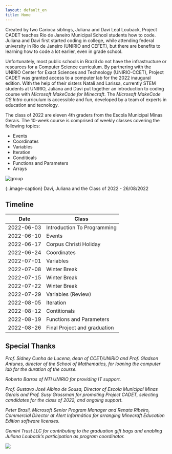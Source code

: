 ```yaml
---
layout: default_en
title: Home
---
```


Created by two Carioca siblings, Juliana and Davi Leal Louback, Project CADET teaches Rio de Janeiro Municipal School students how to code. Juliana and Davi first started coding in college, while attending federal university in Rio de Janeiro (UNIRIO and CEFET), but there are benefits to learning how to code a lot earlier, even in grade school. 

Unfortunately, most public schools in Brazil do not have the infrastructure or resources for a Computer Science curriculum. By partnering with the UNIRIO Center for Exact Sciences and Technology (UNIRIO-CCET), Project CADET was granted access to a computer lab for the 2022 inaugural edition. With the help of their sisters Natali and Larissa, currently STEM students at UNIRIO, Juliana and Davi put together an introduction to coding course with _Microsoft MakeCode for Minecraft_. The _Microsoft MakeCode CS Intro_ curriculum is accessible and fun, developed by a team of experts in education and tecnology. 

The class of 2022 are eleven 4th graders from the Escola Municipal Minas Gerais. The 10-week course is comprised of weekly classes covering the following topics:

* Events
* Coordinates
* Variables 
* Iteration
* Conditioals
* Functions and Parameters
* Arrays

![group](../assets/img/group.jpg)

{:.image-caption}
Davi, Juliana and the Class of 2022 - 26/08/2022

## Timeline

| Date	      | Class		   		   	|
| ----------- | --------------------------------------- |
| 2022-06-03  | Introduction To Programming 		|
| 2022-06-10  | Events		      			|
| 2022-06-17  | Corpus Christi Holiday			|
| 2022-06-24  | Coordinates		  	  	|
| 2022-07-01  | Variables				|
| 2022-07-08  | Winter Break				|
| 2022-07-15  | Winter Break				|
| 2022-07-22  | Winter Break				|
| 2022-07-29  | Variables (Review)			|
| 2022-08-05  | Iteration				|
| 2022-08-12  | Contitionals				|
| 2022-08-19  | Functions and Parameters		|
| 2022-08-26  | Final Project and graduation		|


## Special Thanks


_Prof. Sidney Cunha de Lucena, dean of CCET/UNIRIO and Prof. Gladson Antunes, director of the School of Mathematics, for loaning the computer lab for the duration of the course._

_Roberto Barros of NTI UNIRIO for providing IT support._

_Prof. Gustavo José Albino de Sousa, Director of Escola Municipal Minas Gerais and Prof. Susy Grossman for promoting Project CADET, selecting candidates for the class of 2022, and ongoing support._

_Peter Brasil, Microsoft Senior Program Manager and Renata Ribeiro, Commercial Director at Alert Informática for arranging Minecraft Education Edition software licenses._

_Gemini Trust LLC for contributing to the graduation gift bags and enabling Juliana Louback’s participation as program coordinator._


![](../assets/img/class.jpg)



